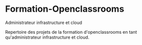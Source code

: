 # Formation-Openclassrooms
Administrateur infrastructure et cloud

Repertoire des projets de la formation d'openclassrooms en tant qu'administrateur infrastructure et cloud.
